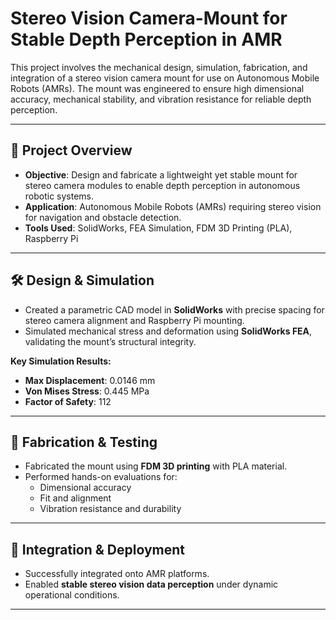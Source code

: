 # Stereo Vision Camera-Mount for Stable Depth Perception in AMR

This project involves the mechanical design, simulation, fabrication, and integration of a stereo vision camera mount for use on Autonomous Mobile Robots (AMRs). The mount was engineered to ensure high dimensional accuracy, mechanical stability, and vibration resistance for reliable depth perception.

---

## 📌 Project Overview

- **Objective**: Design and fabricate a lightweight yet stable mount for stereo camera modules to enable depth perception in autonomous robotic systems.  
- **Application**: Autonomous Mobile Robots (AMRs) requiring stereo vision for navigation and obstacle detection.  
- **Tools Used**: SolidWorks, FEA Simulation, FDM 3D Printing (PLA), Raspberry Pi  

---

## 🛠️ Design & Simulation

- Created a parametric CAD model in **SolidWorks** with precise spacing for stereo camera alignment and Raspberry Pi mounting.  
- Simulated mechanical stress and deformation using **SolidWorks FEA**, validating the mount’s structural integrity.  

**Key Simulation Results:**  
  - **Max Displacement**: 0.0146 mm  
  - **Von Mises Stress**: 0.445 MPa  
  - **Factor of Safety**: 112  

---

## 🧪 Fabrication & Testing

- Fabricated the mount using **FDM 3D printing** with PLA material.  
- Performed hands-on evaluations for:  
  - Dimensional accuracy  
  - Fit and alignment  
  - Vibration resistance and durability  

---

## 🤖 Integration & Deployment

- Successfully integrated onto AMR platforms.  
- Enabled **stable stereo vision data perception** under dynamic operational conditions.  

---

